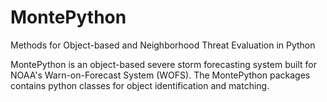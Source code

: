 # MontePython
Methods for Object-based and Neighborhood Threat Evaluation in Python

MontePython is an object-based severe storm forecasting system built for NOAA's Warn-on-Forecast System (WOFS). The MontePython packages contains python classes for object identification and matching. 
